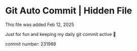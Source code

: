 # Git Auto Commit | Hidden File

This file was added Feb 12, 2025

Just for fun and keeping my daily git commit active 🤪

commit number: 231988
